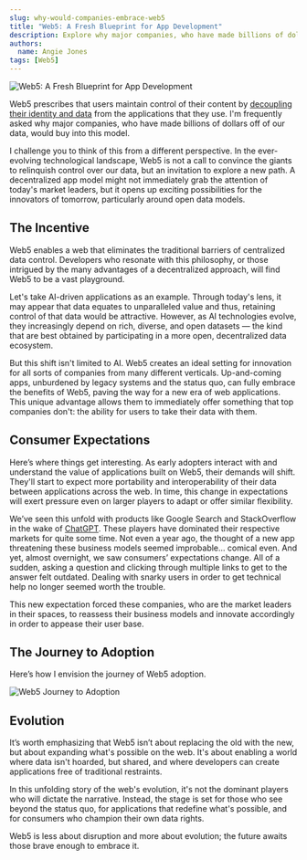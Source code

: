 ```yaml
---
slug: why-would-companies-embrace-web5
title: "Web5: A Fresh Blueprint for App Development"
description: Explore why major companies, who have made billions of dollars off of user data, would buy into Web5
authors:
  name: Angie Jones
tags: [Web5]
---
```


<head>
  <meta property="og:title" content="Web5: A Fresh Blueprint for App Development" />
  <meta property="og:type" content="website" />
  <meta property="og:url" content='https://developer.tbd.website/blog/why-would-companies-embrace-web5' />
  <meta name="og:description" content="Explore why major companies, who have made billions of dollars off of user data, would buy into Web5" />
  <meta property="og:image" content="https://developer.tbd.website/assets/images/blog-companies-embrace-web5-666a20cd7c268069f3970c8a214850ef.png" /> 

  <meta name="twitter:card" content="summary_large_image" />
  <meta property="twitter:domain" content="developer.tbd.website" />
  <meta name="twitter:site" content="@tbdevs" />
  <meta name="twitter:title" content="Web5: A Fresh Blueprint for App Development" />
  <meta property="twitter:url" content='https://developer.tbd.website/blog/why-would-companies-embrace-web5' /> 
  <meta name="twitter:description" content="Explore why major companies, who have made billions of dollars off of user data, would buy into Web5" />
  <meta name="twitter:image" content="https://developer.tbd.website/assets/images/blog-companies-embrace-web5-666a20cd7c268069f3970c8a214850ef.png" />

  <link rel="apple-touch-icon" href="https://developer.tbd.website/img/tbd-fav-icon-main.png" />
</head>



![Web5: A Fresh Blueprint for App Development](/img/blog-companies-embrace-web5.png)

Web5 prescribes that users maintain control of their content by [decoupling their identity and data](/blog/what-is-web5#decentralized-web-nodes) from the applications that they use. I'm frequently asked why major companies, who have made billions of dollars off of our data, would buy into this model.

<!--truncate-->

I challenge you to think of this from a different perspective. In the ever-evolving technological landscape, Web5 is not a call to convince the giants to relinquish control over our data, but an invitation to explore a new path. A decentralized app model might not immediately grab the attention of today's market leaders, but it opens up exciting possibilities for the innovators of tomorrow, particularly around open data models.

## The Incentive

Web5 enables a web that eliminates the traditional barriers of centralized data control. Developers who resonate with this philosophy, or those intrigued by the many advantages of a decentralized approach, will find Web5 to be a vast playground.

Let's take AI-driven applications as an example. Through today's lens, it may appear that data equates to unparalleled value and thus, retaining control of that data would be attractive. However, as AI technologies evolve, they increasingly depend on rich, diverse, and open datasets — the kind that are best obtained by participating in a more open, decentralized data ecosystem.

But this shift isn't limited to AI. Web5 creates an ideal setting for innovation for all sorts of companies from many different verticals. Up-and-coming apps, unburdened by legacy systems and the status quo, can fully embrace the benefits of Web5, paving the way for a new era of web applications. This unique advantage allows them to immediately offer something that top companies don't: the ability for users to take their data with them.

## Consumer Expectations

Here’s where things get interesting. As early adopters interact with and understand the value of applications built on Web5, their demands will shift. They'll start to expect more portability and interoperability of their data between applications across the web. In time, this change in expectations will exert pressure even on larger players to adapt or offer similar flexibility.

We’ve seen this unfold with products like Google Search and StackOverflow in the wake of [ChatGPT](https://openai.com/chatgpt). These players have dominated their respective markets for quite some time. Not even a year ago, the thought of a new app threatening these business models seemed improbable... comical even. And yet, almost overnight, we saw consumers’ expectations change. All of a sudden, asking a question and clicking through multiple links to get to the answer felt outdated. Dealing with snarky users in order to get technical help no longer seemed worth the trouble.


This new expectation forced these companies, who are the market leaders in their spaces, to reassess their business models and innovate accordingly in order to appease their user base.

## The Journey to Adoption

Here’s how I envision the journey of Web5 adoption.

![Web5 Journey to Adoption](/img/web5-journey-to-adoption.png)

## Evolution

It’s worth emphasizing that Web5 isn’t about replacing the old with the new, but about expanding what's possible on the web. It's about enabling a world where data isn't hoarded, but shared, and where developers can create applications free of traditional restraints.

In this unfolding story of the web's evolution, it's not the dominant players who will dictate the narrative. Instead, the stage is set for those who see beyond the status quo, for applications that redefine what's possible, and for consumers who champion their own data rights.

Web5 is less about disruption and more about evolution; the future awaits those brave enough to embrace it.